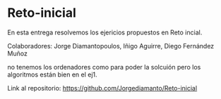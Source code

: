 # Reto-inicial

En esta entrega resolvemos los ejericios propuestos en Reto incial.

Colaboradores: Jorge Diamantopoulos, Iñigo Aguirre, Diego Fernández Muñoz

no tenemos los ordenadores como para poder la solcuión pero los algoritmos están bien en el ej1.

Link al repositorio: https://github.com/Jorgediamanto/Reto-inicial
